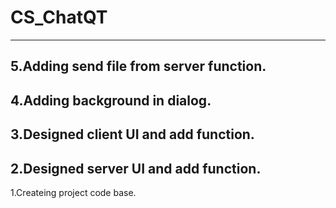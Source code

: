 # CS_ChatQT
-------------------------------------------------------------
5.Adding send file from server function.
-------------------------------------------------------------
4.Adding background in dialog.
-------------------------------------------------------------
3.Designed client UI and add function.
-------------------------------------------------------------
2.Designed server UI and add function.
-------------------------------------------------------------
1.Createing project code base.
